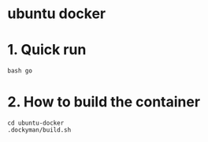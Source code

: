 # ubuntu docker

# 1. Quick run

    bash go

# 2. How to build the container

    cd ubuntu-docker
    .dockyman/build.sh
